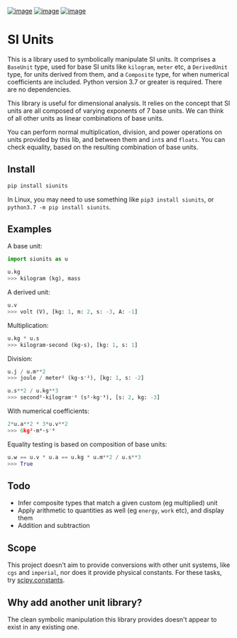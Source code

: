 [![image](https://img.shields.io/pypi/v/siunits.svg)](https://pypi.org/project/siunits/)
[![image](https://img.shields.io/pypi/l/siunits.svg)](https://pypi.org/project/siunits/)
[![image](https://img.shields.io/pypi/pyversions/siunits.svg)](https://pypi.org/project/siunits/)

# SI Units

This is a library used to symbolically manipulate SI units. It comprises a `BaseUnit` type,
used for base SI units like `kilogram`, `meter` etc, a `DerivedUnit` type,
for units derived from them, and a `Composite` type, for when numerical coefficients
are included. Python version 3.7 or greater is required. There are no dependencies.

This library is useful for dimensional analysis. It relies on the concept that
SI units are all composed of varying exponents of 7 base units. We can think 
of all other units as linear combinations of base units.

You can perform normal multiplication, division, and power operations on units
provided by this lib, and between them and `int`s and `floats`. You can check equality,
based on the resulting combination of base units.

## Install
```bash
pip install siunits
```
In Linux, you may need to use something like `pip3 install siunits`, or `python3.7 -m pip install siunits`.

## Examples

A base unit:
```python
import siunits as u

u.kg
>>> kilogram (kg), mass
```

A derived unit:
```python
u.v
>>> volt (V), [kg: 1, m: 2, s: -3, A: -1]
```

Multiplication:
```python
u.kg * u.s
>>> kilogram·second (kg·s), [kg: 1, s: 1]
```

Division:
```python
u.j / u.m**2
>>> joule / meter² (kg·s⁻²), [kg: 1, s: -2]

u.s**2 / u.kg**3
>>> second²·kilogram⁻³ (s²·kg⁻³), [s: 2, kg: -3]

```

With numerical coefficients:
```python
2*u.a**2 * 3*u.v**2
>>> 6kg²·m⁴·s⁻⁶
```

Equality testing is based on composition of base units:
```python
u.w == u.v * u.a == u.kg * u.m**2 / u.s**3
>>> True
```

## Todo

- Infer composite types that match a given custom (eg multiplied) unit
- Apply arithmetic to quantities as well (eg `energy`, `work` etc), and display them
- Addition and subtraction

## Scope

This project doesn't aim to provide conversions with other unit systems, like
`cgs` and `imperial`, nor does it provide physical constants. For these
tasks, try [scipy.constants](https://docs.scipy.org/doc/scipy/reference/constants.html).

## Why add another unit library?

The clean symbolic manipulation this library provides doesn't appear to exist
in any existing one.
